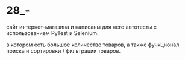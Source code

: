 # 28_-
сайт интернет-магазина и написаны для него автотесты с использованием PyTest и Selenium.

в котором есть большое количество товаров, а также функционал поиска и сортировки / фильтрации товаров.
